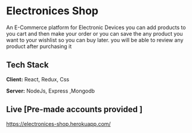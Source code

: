 # Electronices Shop

An E-Commerce platform for Electronic Devices
you can add products to you cart and then make your order or 
you can save the any product you want to your wishlist so you
can buy later.
you will be able to review any product after purchasing it


## Tech Stack

**Client:** React, Redux, Css

**Server:** NodeJs, Express ,Mongodb 


  
## Live [Pre-made accounts provided ]



https://electronices-shop.herokuapp.com/